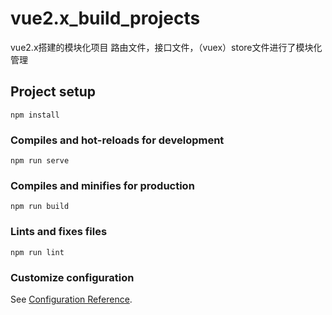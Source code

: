 # vue2.x_build_projects
vue2.x搭建的模块化项目
路由文件，接口文件，（vuex）store文件进行了模块化管理

## Project setup
```
npm install
```

### Compiles and hot-reloads for development
```
npm run serve
```

### Compiles and minifies for production
```
npm run build
```

### Lints and fixes files
```
npm run lint
```

### Customize configuration
See [Configuration Reference](https://cli.vuejs.org/config/).
